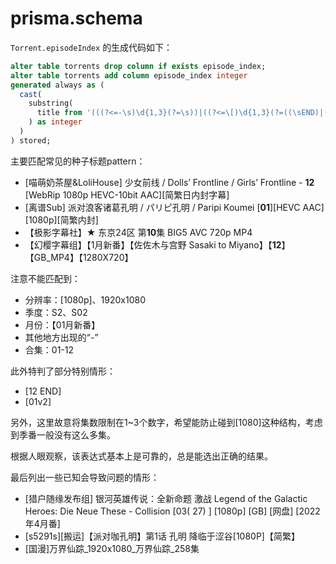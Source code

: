 # prisma.schema

`Torrent.episodeIndex` 的生成代码如下：

```sql
alter table torrents drop column if exists episode_index;
alter table torrents add column episode_index integer
generated always as (
  cast(
    substring(
      title from '(((?<=-\s)\d{1,3}(?=\s))|((?<=\[)\d{1,3}(?=((\sEND)|(v\d+))?\]))|(?<=\u7b2c)\d{1,3}(?=\u96c6)|(?<=\u3010)\d{1,3}(?=\u3011))'
    ) as integer
  )
) stored;
```

主要匹配常见的种子标题pattern：
- [喵萌奶茶屋&LoliHouse] 少女前线 / Dolls’ Frontline / Girls’ Frontline - **12** [WebRip 1080p HEVC-10bit AAC][简繁日内封字幕]
- [离谱Sub] 派对浪客诸葛孔明 / パリピ孔明 / Paripi Koumei [**01**][HEVC AAC][1080p][简繁内封]
- 【极影字幕社】★ 东京24区 第**10**集 BIG5 AVC 720p MP4
- 【幻樱字幕组】【1月新番】【佐佐木与宫野 Sasaki to Miyano】【**12**】【GB_MP4】【1280X720】

注意不能匹配到：
- 分辨率：[1080p]、1920x1080
- 季度：S2、S02
- 月份：【01月新番】
- 其他地方出现的“-”
- 合集：01-12

此外特判了部分特别情形：
- [12 END]
- [01v2]

另外，这里故意将集数限制在1~3个数字，希望能防止碰到[1080]这种结构，考虑到季番一般没有这么多集。

根据人眼观察，该表达式基本上是可靠的，总是能选出正确的结果。

最后列出一些已知会导致问题的情形：
- [猎户随缘发布组] 银河英雄传说：全新命题 激战 Legend of the Galactic Heroes: Die Neue These - Collision [03( 27) ] [1080p] [GB] [网盘] [2022年4月番]
- [s5291s][搬运]【派对咖孔明】第1话 孔明 降临于涩谷[1080P]【简繁】
- [国漫]万界仙踪_1920x1080_万界仙踪_258集
